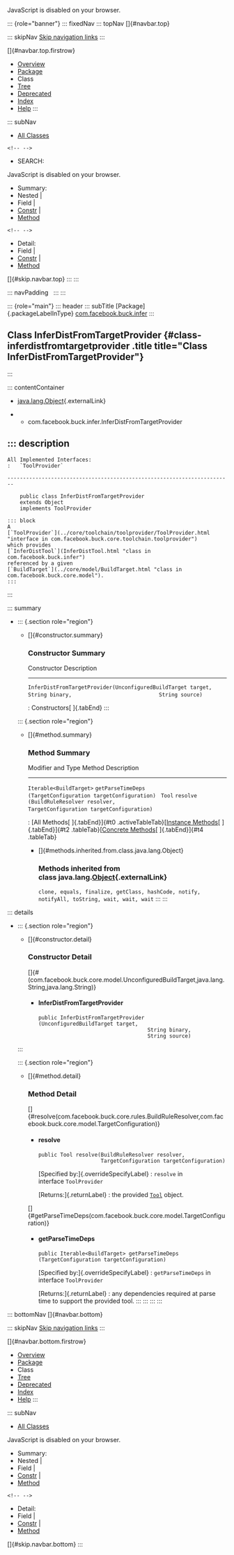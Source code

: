 <div>

JavaScript is disabled on your browser.

</div>

::: {role="banner"}
::: fixedNav
::: topNav
[]{#navbar.top}

::: skipNav
[Skip navigation links](#skip.navbar.top "Skip navigation links")
:::

[]{#navbar.top.firstrow}

-   [Overview](../../../../index.html)
-   [Package](package-summary.html)
-   Class
-   [Tree](package-tree.html)
-   [Deprecated](../../../../deprecated-list.html)
-   [Index](../../../../index-all.html)
-   [Help](../../../../help-doc.html)
:::

::: subNav
-   [All Classes](../../../../allclasses.html)

```{=html}
<!-- -->
```
-   SEARCH:

<div>

<div>

JavaScript is disabled on your browser.

</div>

</div>

<div>

-   Summary: 
-   Nested \| 
-   Field \| 
-   [Constr](#constructor.summary) \| 
-   [Method](#method.summary)

```{=html}
<!-- -->
```
-   Detail: 
-   Field \| 
-   [Constr](#constructor.detail) \| 
-   [Method](#method.detail)

</div>

[]{#skip.navbar.top}
:::
:::

::: navPadding
 
:::
:::

::: {role="main"}
::: header
::: subTitle
[Package]{.packageLabelInType} [com.facebook.buck.infer](package-summary.html)
:::

## Class InferDistFromTargetProvider {#class-inferdistfromtargetprovider .title title="Class InferDistFromTargetProvider"}
:::

::: contentContainer
-   [java.lang.Object](http://docs.oracle.com/javase/7/docs/api/java/lang/Object.html?is-external=true "class or interface in java.lang"){.externalLink}

-   -   com.facebook.buck.infer.InferDistFromTargetProvider

::: description
-   

    All Implemented Interfaces:
    :   `ToolProvider`

    ------------------------------------------------------------------------

        public class InferDistFromTargetProvider
        extends Object
        implements ToolProvider

    ::: block
    A
    [`ToolProvider`](../core/toolchain/toolprovider/ToolProvider.html "interface in com.facebook.buck.core.toolchain.toolprovider")
    which provides
    [`InferDistTool`](InferDistTool.html "class in com.facebook.buck.infer")
    referenced by a given
    [`BuildTarget`](../core/model/BuildTarget.html "class in com.facebook.buck.core.model").
    :::
:::

::: summary
-   ::: {.section role="region"}
    -   []{#constructor.summary}

        ### Constructor Summary

          Constructor                                                                                                                                         Description
          --------------------------------------------------------------------------------------------------------------------------------------------------- -------------
          `InferDistFromTargetProvider​(UnconfiguredBuildTarget target,                            String binary,                            String source)`    

          : Constructors[ ]{.tabEnd}
    :::

    ::: {.section role="region"}
    -   []{#method.summary}

        ### Method Summary

          Modifier and Type         Method                                                                                  Description
          ------------------------- --------------------------------------------------------------------------------------- -------------
          `Iterable<BuildTarget>`   `getParseTimeDeps​(TargetConfiguration targetConfiguration)`                              
          `Tool`                    `resolve​(BuildRuleResolver resolver,        TargetConfiguration targetConfiguration)`    

          : [All Methods[ ]{.tabEnd}]{#t0 .activeTableTab}[[Instance
          Methods](javascript:show(2);)[ ]{.tabEnd}]{#t2
          .tableTab}[[Concrete
          Methods](javascript:show(8);)[ ]{.tabEnd}]{#t4 .tableTab}

        -   []{#methods.inherited.from.class.java.lang.Object}

            ### Methods inherited from class java.lang.[Object](http://docs.oracle.com/javase/7/docs/api/java/lang/Object.html?is-external=true "class or interface in java.lang"){.externalLink}

            `clone, equals, finalize, getClass, hashCode, notify, notifyAll, toString, wait, wait, wait`
    :::
:::

::: details
-   ::: {.section role="region"}
    -   []{#constructor.detail}

        ### Constructor Detail

        []{#<init>(com.facebook.buck.core.model.UnconfiguredBuildTarget,java.lang.String,java.lang.String)}

        -   #### InferDistFromTargetProvider

                public InferDistFromTargetProvider​(UnconfiguredBuildTarget target,
                                                   String binary,
                                                   String source)
    :::

    ::: {.section role="region"}
    -   []{#method.detail}

        ### Method Detail

        []{#resolve(com.facebook.buck.core.rules.BuildRuleResolver,com.facebook.buck.core.model.TargetConfiguration)}

        -   #### resolve

            ``` methodSignature
            public Tool resolve​(BuildRuleResolver resolver,
                                TargetConfiguration targetConfiguration)
            ```

            [Specified by:]{.overrideSpecifyLabel}
            :   `resolve` in interface `ToolProvider`

            [Returns:]{.returnLabel}
            :   the provided
                [`Tool`](../core/toolchain/tool/Tool.html "interface in com.facebook.buck.core.toolchain.tool")
                object.

        []{#getParseTimeDeps(com.facebook.buck.core.model.TargetConfiguration)}

        -   #### getParseTimeDeps

            ``` methodSignature
            public Iterable<BuildTarget> getParseTimeDeps​(TargetConfiguration targetConfiguration)
            ```

            [Specified by:]{.overrideSpecifyLabel}
            :   `getParseTimeDeps` in interface `ToolProvider`

            [Returns:]{.returnLabel}
            :   any dependencies required at parse time to support the
                provided tool.
    :::
:::
:::
:::

::: bottomNav
[]{#navbar.bottom}

::: skipNav
[Skip navigation links](#skip.navbar.bottom "Skip navigation links")
:::

[]{#navbar.bottom.firstrow}

-   [Overview](../../../../index.html)
-   [Package](package-summary.html)
-   Class
-   [Tree](package-tree.html)
-   [Deprecated](../../../../deprecated-list.html)
-   [Index](../../../../index-all.html)
-   [Help](../../../../help-doc.html)
:::

::: subNav
-   [All Classes](../../../../allclasses.html)

<div>

<div>

JavaScript is disabled on your browser.

</div>

</div>

<div>

-   Summary: 
-   Nested \| 
-   Field \| 
-   [Constr](#constructor.summary) \| 
-   [Method](#method.summary)

```{=html}
<!-- -->
```
-   Detail: 
-   Field \| 
-   [Constr](#constructor.detail) \| 
-   [Method](#method.detail)

</div>

[]{#skip.navbar.bottom}
:::
